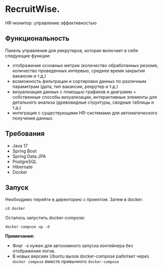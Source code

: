 # RecruitWise. 
HR-монитор: управление эффективностью
## Функциональность
Панель управления для рекрутеров, которая включает в себя следующие функции:
- отображение основных метрик (количество обработанных резюме, количество проведенных интервью, среднее время закрытия вакансии и т.д.)
- возможность фильтрации и сортировки данных по различным параметрам (дата, тип вакансии, рекрутер и т.д.)
- визуализация данных с помощью графиков и диаграмм + собственные способы визуализации, интерактивные элементы для детального анализа (древовидные структуры, сводные таблицы и т.д.)
- интеграция с существующими HR-системами для автоматического получения данных.
## Требования
- Java 17
- Spring Boot
- Spring Data JPA
- PostgreSQL
- Hibernate
- Docker
## Запуск
Необходимо перейти в директорию с проектом. Затем в docker:
```
cd docker
```
Осталось запустить docker-compose:  
```
docker compose up -d
```
__Примечания:__
- Флаг `-d` нужен для автономного запуска контейнера без отображения логов.
- В новых версиях Ubuntu вызов docker-compose работает через `docker compose` вместе привычного `docker-compose`

